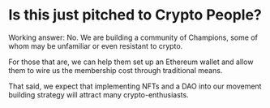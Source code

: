 # Is this just pitched to Crypto People?

Working answer: No. We are building a community of Champions, some of whom may be unfamiliar or even resistant to crypto.

For those that are, we can help them set up an Ethereum wallet and allow them to wire us the membership cost through traditional means.

That said, we expect that implementing NFTs and a DAO into our movement building strategy will attract many crypto-enthusiasts.